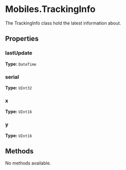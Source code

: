 # Mobiles.TrackingInfo

The TrackingInfo class hold the latest information about.

## Properties

### lastUpdate

**Type:** `DateTime`

### serial

**Type:** `UInt32`

### x

**Type:** `UInt16`

### y

**Type:** `UInt16`

## Methods

No methods available.

